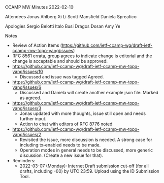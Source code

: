 CCAMP MW Minutes
2022-02-10

Attendees
Jonas Ahlberg
Xi Li
Scott Mansfield
Daniela Spreafico


Apologies 
Sergio Belotti
Italo Busi
Dragos Dosan
Amy Ye

Notes

- Review of Action Items (https://github.com/ietf-ccamp-wg/draft-ietf-ccamp-mw-topo-yang/issues)
- RFC 8561 errata, group agrees to indicate change is editorial and the change is acceptable and should be approved.
- https://github.com/ietf-ccamp-wg/draft-ietf-ccamp-mw-topo-yang/issues/10
  - Discussed and issue was tagged Agreed.
- https://github.com/ietf-ccamp-wg/draft-ietf-ccamp-mw-topo-yang/issues/6
  - Discussed and Daniela will create another example json file.  Marked as agreed.
- https://github.com/ietf-ccamp-wg/draft-ietf-ccamp-mw-topo-yang/issues/3
  - Jonas updated with more thoughts, issue still open and needs further input.
  - Action to chat with editors of RFC 8776 noted
- https://github.com/ietf-ccamp-wg/draft-ietf-ccamp-mw-topo-yang/issues/2
  - Revisited the issue, more discussion is needed. A strong case for including tx-enabled needs to be made.
  - Operation modes in general needs to be discussed, more generic discussion. (Create a new issue for that).
- Reminders:
  - 2022-03-07 (Monday): Internet Draft submission cut-off (for all drafts, including -00) by UTC 23:59. Upload using the ID Submission Tool.
